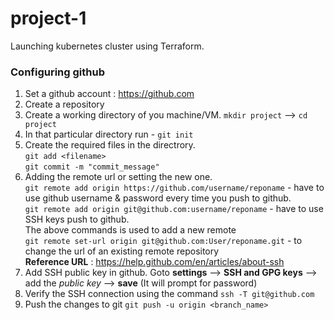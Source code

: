 # project-1

Launching kubernetes cluster using Terraform.

### Configuring github

1. Set a github account : https://github.com
2. Create a repository
3. Create a working directory of you machine/VM. `mkdir project` --> `cd project`
4. In that particular directory run - `git init`
5. Create the required files in the directrory.\
   `git add <filename>`\
   `git commit -m "commit_message"`  
6. Adding the remote url or setting the new one.  
   `git remote add origin https://github.com/username/reponame` - have to use github username & password every time you push to github.  
   `git remote add origin git@github.com:username/reponame` - have to use SSH keys push to github.  
   The above commands is used to add a new remote  
   `git remote set-url origin git@github.com:User/reponame.git` - to change the url of an existing remote repository  
   **Reference URL** : https://help.github.com/en/articles/about-ssh
7. Add SSH public key in github. Goto **settings** --> **SSH and GPG keys** --> add the _public key_ --> **save** (It will prompt for password)
8. Verify the SSH connection using the command `ssh -T git@github.com`
9. Push the changes to git `git push -u origin <branch_name>`

    